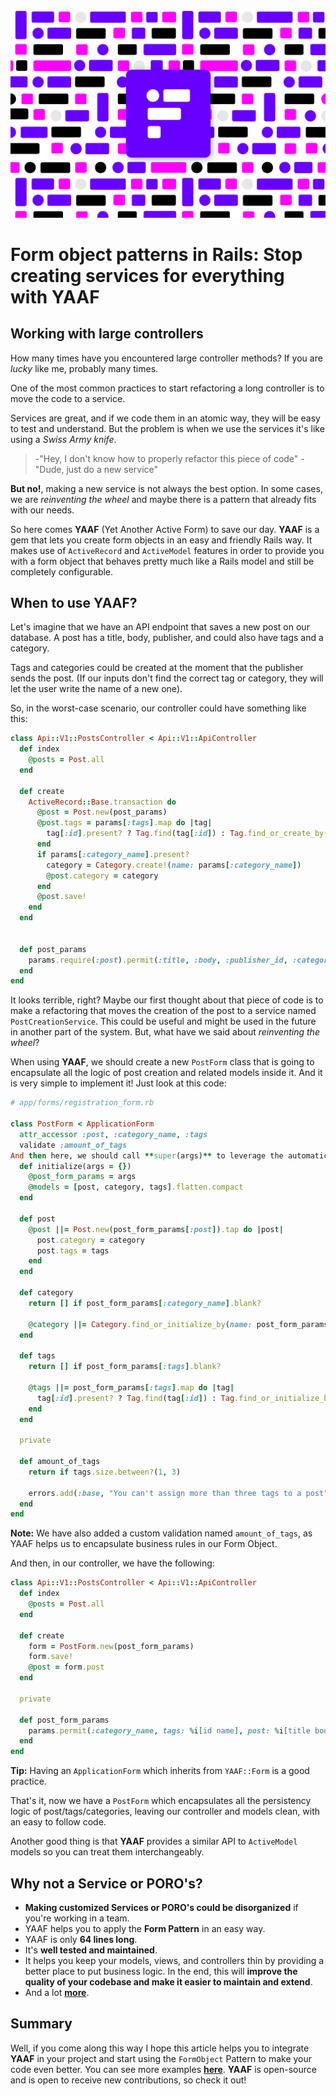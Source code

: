[![YAAF](images/Yaaf-Blog-cover.png)](https://github.com/rootstrap/yaaf)

# Form object patterns in Rails: Stop creating services for everything with YAAF

## Working with large controllers

How many times have you encountered large controller methods? If you are _lucky_ like me, probably many times.

One of the most common practices to start refactoring a long controller is to move the code to a service.

Services are great, and if we code them in an atomic way, they will be easy to test and understand. But the problem is when we use the services it's like using a _Swiss Army knife_.

>-"Hey, I don't know how to properly refactor this piece of code"
>-"Dude, just do a new service"

**But no!**, making a new service is not always the best option. In some cases, we are _reinventing the wheel_ and maybe there is a pattern that already fits with our needs.

So here comes **YAAF** (Yet Another Active Form) to save our day. **YAAF** is a gem that lets you create form objects in an easy and friendly Rails way. It makes use of `ActiveRecord` and `ActiveModel` features in order to provide you with a form object that behaves pretty much like a Rails model and still be completely configurable.

## When to use YAAF?

Let's imagine that we have an API endpoint that saves a new post on our database. A post has a title, body, publisher, and could also have tags and a category.

Tags and categories could be created at the moment that the publisher sends the post. (If our inputs don't find the correct tag or category, they will let the user write the name of a new one).

So, in the worst-case scenario, our controller could have something like this:

```ruby
class Api::V1::PostsController < Api::V1::ApiController
  def index
    @posts = Post.all
  end

  def create
    ActiveRecord::Base.transaction do
      @post = Post.new(post_params)
      @post.tags = params[:tags].map do |tag|
        tag[:id].present? ? Tag.find(tag[:id]) : Tag.find_or_create_by(name: tag[:name])
      end
      if params[:category_name].present?
        category = Category.create!(name: params[:category_name])
        @post.category = category
      end
      @post.save!
    end
  end


  def post_params
    params.require(:post).permit(:title, :body, :publisher_id, :category_id)
  end
end
```

It looks terrible, right? Maybe our first thought about that piece of code is to make a refactoring that moves the creation of the post to a service named `PostCreationService`. This could be useful and might be used in the future in another part of the system. But, what have we said about _reinventing the wheel_?

When using **YAAF**, we should create a new `PostForm` class that is going to encapsulate all the logic of post creation and related models inside it. And it is very simple to implement it! Just look at this code:

```ruby
# app/forms/registration_form.rb

class PostForm < ApplicationForm
  attr_accessor :post, :category_name, :tags
  validate :amount_of_tags
And then here, we should call **super(args)** to leverage the automatic attribute assignment from ActiveModel. This will populate the instance variables using the accessors defined previously.
  def initialize(args = {})
    @post_form_params = args
    @models = [post, category, tags].flatten.compact
  end

  def post
    @post ||= Post.new(post_form_params[:post]).tap do |post|
      post.category = category
      post.tags = tags
    end
  end

  def category
    return [] if post_form_params[:category_name].blank?

    @category ||= Category.find_or_initialize_by(name: post_form_params[:category_name])
  end

  def tags
    return [] if post_form_params[:tags].blank?

    @tags ||= post_form_params[:tags].map do |tag|
      tag[:id].present? ? Tag.find(tag[:id]) : Tag.find_or_initialize_by(name: tag[:name])
    end
  end

  private

  def amount_of_tags
    return if tags.size.between?(1, 3)

    errors.add(:base, "You can't assign more than three tags to a post")
  end
end
```

**Note:** We have also added a custom validation named `amount_of_tags`, as YAAF helps us to encapsulate business rules in our Form Object.

And then, in our controller, we have the following:

```ruby
class Api::V1::PostsController < Api::V1::ApiController
  def index
    @posts = Post.all
  end

  def create
    form = PostForm.new(post_form_params)
    form.save!
    @post = form.post
  end

  private

  def post_form_params
    params.permit(:category_name, tags: %i[id name], post: %i[title body publisher_id category_id])
  end
end
```

**Tip:** Having an `ApplicationForm` which inherits from `YAAF::Form` is a good practice.

That's it, now we have a `PostForm` which encapsulates all the persistency logic of post/tags/categories, leaving our controller and models clean, with an easy to follow code. 

Another good thing is that **YAAF** provides a similar API to `ActiveModel` models so you can treat them interchangeably.

## Why not a Service or PORO's?

- **Making customized Services or PORO's could be disorganized** if you're working in a team.
- YAAF helps you to apply the **Form Pattern** in an easy way.
- YAAF is only **64 lines long**.
- It's **well tested and maintained**.
- It helps you keep your models, views, and controllers thin by providing a better place to put business logic. In the end, this will **improve the quality of your codebase and make it easier to maintain and extend**.
- And a lot **[more](https://github.com/rootstrap/yaaf)**.

## Summary

Well, if you come along this way I hope this article helps you to integrate **YAAF** in your project and start using the `FormObject` Pattern to make your code even better. You can see more examples **[here](https://github.com/rootstrap/yaaf)**. **YAAF** is open-source and is open to receive new contributions, so check it out!
